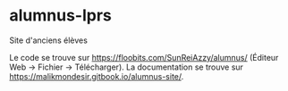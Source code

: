 # alumnus-lprs
Site d'anciens élèves

Le code se trouve sur https://floobits.com/SunReiAzzy/alumnus/ (Éditeur Web -> Fichier -> Télécharger).
La documentation se trouve sur https://malikmondesir.gitbook.io/alumnus-site/.
